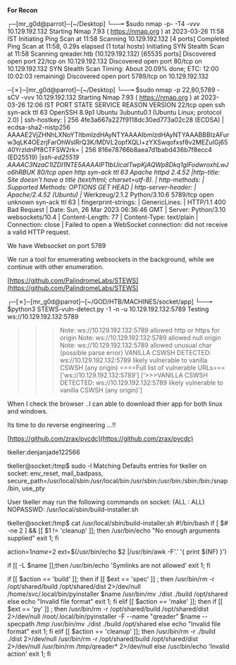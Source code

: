 
**For Recon**

┌─[mr_g0d@parrot]─[~/Desktop]
└──╼ $sudo nmap -p- -T4 -vvv 10.129.192.132
Starting Nmap 7.93 ( https://nmap.org ) at 2023-03-26 11:58 IST
Initiating Ping Scan at 11:58
Scanning 10.129.192.132 [4 ports]
Completed Ping Scan at 11:58, 0.29s elapsed (1 total hosts)
Initiating SYN Stealth Scan at 11:58
Scanning qreader.htb (10.129.192.132) [65535 ports]
Discovered open port 22/tcp on 10.129.192.132
Discovered open port 80/tcp on 10.129.192.132
SYN Stealth Scan Timing: About 20.09% done; ETC: 12:00 (0:02:03 remaining)
Discovered open port 5789/tcp on 10.129.192.132

─[✗]─[mr_g0d@parrot]─[~/Desktop]
└──╼ $sudo nmap -p 22,80,5789 -sCV -vvv 10.129.192.132
Starting Nmap 7.93 ( https://nmap.org ) at 2023-03-26 12:06 IST
PORT     STATE SERVICE REASON         VERSION
22/tcp   open  ssh     syn-ack ttl 63 OpenSSH 8.9p1 Ubuntu 3ubuntu0.1 (Ubuntu Linux; protocol 2.0)
| ssh-hostkey: 
|   256 4fe3a667a227f9118dc30ed773a02c28 (ECDSA)
| ecdsa-sha2-nistp256 AAAAE2VjZHNhLXNoYTItbmlzdHAyNTYAAAAIbmlzdHAyNTYAAABBBIzAFurw3qLK4OEzrjFarOhWslRrQ3K/MDVL2opfXQLI+zYXSwqofxsf8v2MEZuIGj6540YrzldnPf8CTFSW2rk=
|   256 816e78766b8aea7d1babd436b7f8ecc4 (ED25519)
|_ssh-ed25519 AAAAC3NzaC1lZDI1NTE5AAAAIPTtbUicaITwpKjAQWp8Dkq1glFodwroxhLwJo6hRBUK
80/tcp   open  http    syn-ack ttl 63 Apache httpd 2.4.52
|_http-title: Site doesn't have a title (text/html; charset=utf-8).
| http-methods: 
|_  Supported Methods: OPTIONS GET HEAD
| http-server-header: 
|   Apache/2.4.52 (Ubuntu)
|_  Werkzeug/2.1.2 Python/3.10.6
5789/tcp open  unknown syn-ack ttl 63
| fingerprint-strings: 
|   GenericLines: 
|     HTTP/1.1 400 Bad Request
|     Date: Sun, 26 Mar 2023 06:36:46 GMT
|     Server: Python/3.10 websockets/10.4
|     Content-Length: 77
|     Content-Type: text/plain
|     Connection: close
|     Failed to open a WebSocket connection: did not receive a valid HTTP request.

We have Websocket on port 5789

We run a tool for enumerating websockets in the background, while we continue with other enumeration.

[https://github.com/PalindromeLabs/STEWS](https://github.com/PalindromeLabs/STEWS)

┌─[✗]─[mr_g0d@parrot]─[~/GOD/HTB/MACHINES/socket/app]
└──╼ $python3 STEWS-vuln-detect.py -1 -n -u 10.129.192.132:5789
   Testing ws://10.129.192.132:5789
>>>Note: ws://10.129.192.132:5789 allowed http or https for origin
>>>Note: ws://10.129.192.132:5789 allowed null origin
>>>Note: ws://10.129.192.132:5789 allowed unusual char (possible parse error)
>>>VANILLA CSWSH DETECTED: ws://10.129.192.132:5789 likely vulnerable to vanilla CSWSH (any origin)
====Full list of vulnerable URLs===
['ws://10.129.192.132:5789']
['>>>VANILLA CSWSH DETECTED: ws://10.129.192.132:5789 likely vulnerable to vanilla CSWSH (any origin)']


When I check the browser ..I can able to download thier app for both linux and windows.

Its time to do reverse engineering ...!!

[https://github.com/zrax/pycdc](https://github.com/zrax/pycdc)



tkeller:denjanjade122566



tkeller@socket:/tmp$ sudo -l
Matching Defaults entries for tkeller on socket:
    env_reset, mail_badpass, secure_path=/usr/local/sbin\:/usr/local/bin\:/usr/sbin\:/usr/bin\:/sbin\:/bin\:/snap/bin, use_pty

User tkeller may run the following commands on socket:
    (ALL : ALL) NOPASSWD: /usr/local/sbin/build-installer.sh

tkeller@socket:/tmp$ cat /usr/local/sbin/build-installer.sh
#!/bin/bash
if [ $# -ne 2 ] && [[ $1 != 'cleanup' ]]; then
  /usr/bin/echo "No enough arguments supplied"
  exit 1;
fi

action=$1
name=$2
ext=$(/usr/bin/echo $2 |/usr/bin/awk -F'.' '{ print $(NF) }')

if [[ -L $name ]];then
  /usr/bin/echo 'Symlinks are not allowed'
  exit 1;
fi

if [[ $action == 'build' ]]; then
  if [[ $ext == 'spec' ]] ; then
    /usr/bin/rm -r /opt/shared/build /opt/shared/dist 2>/dev/null
    /home/svc/.local/bin/pyinstaller $name
    /usr/bin/mv ./dist ./build /opt/shared
  else
    echo "Invalid file format"
    exit 1;
  fi
elif [[ $action == 'make' ]]; then
  if [[ $ext == 'py' ]] ; then
    /usr/bin/rm -r /opt/shared/build /opt/shared/dist 2>/dev/null
    /root/.local/bin/pyinstaller -F --name "qreader" $name --specpath /tmp
   /usr/bin/mv ./dist ./build /opt/shared
  else
    echo "Invalid file format"
    exit 1;
  fi
elif [[ $action == 'cleanup' ]]; then
  /usr/bin/rm -r ./build ./dist 2>/dev/null
  /usr/bin/rm -r /opt/shared/build /opt/shared/dist 2>/dev/null
  /usr/bin/rm /tmp/qreader* 2>/dev/null
else
  /usr/bin/echo 'Invalid action'
  exit 1;
fi








